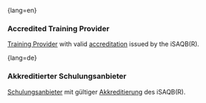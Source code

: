 {lang=en}
### Accredited Training Provider
[Training Provider](#term-training-provider) with valid [accreditation](#term-accreditation) issued by the iSAQB(R).



{lang=de}
### Akkreditierter Schulungsanbieter

[Schulungsanbieter](\l) mit gültiger [Akkreditierung](#term-accreditation)
des iSAQB(R).
